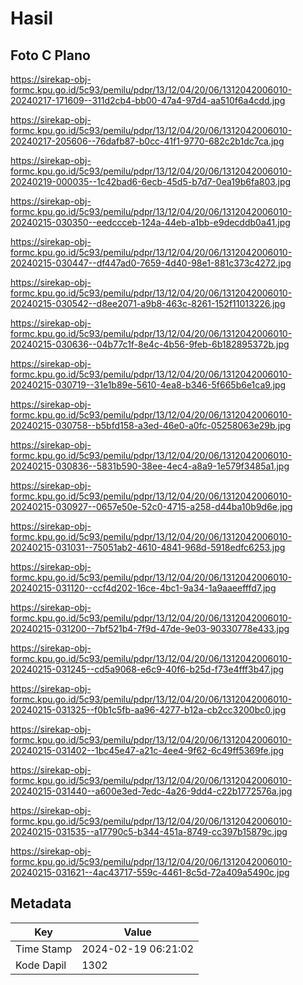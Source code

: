 # Hasil

## Foto C Plano

https://sirekap-obj-formc.kpu.go.id/5c93/pemilu/pdpr/13/12/04/20/06/1312042006010-20240217-171609--311d2cb4-bb00-47a4-97d4-aa510f6a4cdd.jpg

https://sirekap-obj-formc.kpu.go.id/5c93/pemilu/pdpr/13/12/04/20/06/1312042006010-20240217-205606--76dafb87-b0cc-41f1-9770-682c2b1dc7ca.jpg

https://sirekap-obj-formc.kpu.go.id/5c93/pemilu/pdpr/13/12/04/20/06/1312042006010-20240219-000035--1c42bad6-6ecb-45d5-b7d7-0ea19b6fa803.jpg

https://sirekap-obj-formc.kpu.go.id/5c93/pemilu/pdpr/13/12/04/20/06/1312042006010-20240215-030350--eedccceb-124a-44eb-a1bb-e9decddb0a41.jpg

https://sirekap-obj-formc.kpu.go.id/5c93/pemilu/pdpr/13/12/04/20/06/1312042006010-20240215-030447--df447ad0-7659-4d40-98e1-881c373c4272.jpg

https://sirekap-obj-formc.kpu.go.id/5c93/pemilu/pdpr/13/12/04/20/06/1312042006010-20240215-030542--d8ee2071-a9b8-463c-8261-152f11013226.jpg

https://sirekap-obj-formc.kpu.go.id/5c93/pemilu/pdpr/13/12/04/20/06/1312042006010-20240215-030636--04b77c1f-8e4c-4b56-9feb-6b182895372b.jpg

https://sirekap-obj-formc.kpu.go.id/5c93/pemilu/pdpr/13/12/04/20/06/1312042006010-20240215-030719--31e1b89e-5610-4ea8-b346-5f665b6e1ca9.jpg

https://sirekap-obj-formc.kpu.go.id/5c93/pemilu/pdpr/13/12/04/20/06/1312042006010-20240215-030758--b5bfd158-a3ed-46e0-a0fc-05258063e29b.jpg

https://sirekap-obj-formc.kpu.go.id/5c93/pemilu/pdpr/13/12/04/20/06/1312042006010-20240215-030836--5831b590-38ee-4ec4-a8a9-1e579f3485a1.jpg

https://sirekap-obj-formc.kpu.go.id/5c93/pemilu/pdpr/13/12/04/20/06/1312042006010-20240215-030927--0657e50e-52c0-4715-a258-d44ba10b9d6e.jpg

https://sirekap-obj-formc.kpu.go.id/5c93/pemilu/pdpr/13/12/04/20/06/1312042006010-20240215-031031--75051ab2-4610-4841-968d-5918edfc6253.jpg

https://sirekap-obj-formc.kpu.go.id/5c93/pemilu/pdpr/13/12/04/20/06/1312042006010-20240215-031120--ccf4d202-16ce-4bc1-9a34-1a9aaeefffd7.jpg

https://sirekap-obj-formc.kpu.go.id/5c93/pemilu/pdpr/13/12/04/20/06/1312042006010-20240215-031200--7bf521b4-7f9d-47de-9e03-90330778e433.jpg

https://sirekap-obj-formc.kpu.go.id/5c93/pemilu/pdpr/13/12/04/20/06/1312042006010-20240215-031245--cd5a9068-e6c9-40f6-b25d-f73e4fff3b47.jpg

https://sirekap-obj-formc.kpu.go.id/5c93/pemilu/pdpr/13/12/04/20/06/1312042006010-20240215-031325--f0b1c5fb-aa96-4277-b12a-cb2cc3200bc0.jpg

https://sirekap-obj-formc.kpu.go.id/5c93/pemilu/pdpr/13/12/04/20/06/1312042006010-20240215-031402--1bc45e47-a21c-4ee4-9f62-6c49ff5369fe.jpg

https://sirekap-obj-formc.kpu.go.id/5c93/pemilu/pdpr/13/12/04/20/06/1312042006010-20240215-031440--a600e3ed-7edc-4a26-9dd4-c22b1772576a.jpg

https://sirekap-obj-formc.kpu.go.id/5c93/pemilu/pdpr/13/12/04/20/06/1312042006010-20240215-031535--a17790c5-b344-451a-8749-cc397b15879c.jpg

https://sirekap-obj-formc.kpu.go.id/5c93/pemilu/pdpr/13/12/04/20/06/1312042006010-20240215-031621--4ac43717-559c-4461-8c5d-72a409a5490c.jpg


## Metadata

| Key        | Value               |
| ---------- | ------------------- |
| Time Stamp | 2024-02-19 06:21:02 |
| Kode Dapil | 1302                |



